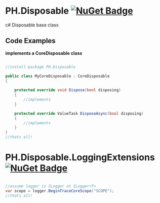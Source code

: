 # PH.Disposable [![NuGet Badge](https://buildstats.info/nuget/PH.Disposable)](https://www.nuget.org/packages/PH.Disposable/)
c# Disposable base class



## Code Examples

**implements a CoreDisposable class**
```csharp

//install package PH.Disposable

public class MyCoreDisposable : CoreDisposable
{
    
    protected override void Dispose(bool disposing)
    {
        //implements 
    }

    protected override ValueTask DisposeAsync(bool disposing)
    {
        //implements 
    }
}
//thats all!
```

# PH.Disposable.LoggingExtensions [![NuGet Badge](https://buildstats.info/nuget/PH.Disposable.LoggingExtensions)](https://www.nuget.org/packages/PH.Disposable.LoggingExtensions/)

```csharp

//assume logger is ILogger ot ILogger<T>
var scope = logger.BeginTraceCoreScope("SCOPE");
//thats all!
```